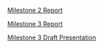 [Milestone 2 Report](https://docs.google.com/document/d/1erIAson4CToLMOUG9K0hZIBmoNhLSMNM-LWqFB4KIjk/edit?tab=t.0)

[Milestone 3 Report](https://docs.google.com/document/d/1fhAx_tstV95mlrYc1fTdygY-DZ4lOAiVKHvbydjcfMY/edit?tab=t.0)

[Milestone 3 Draft Presentation](https://docs.google.com/presentation/d/1IunuPEgqKvyAxEEu9hFOhZR69ox7qaaxdTbZd1NFxyo/edit?usp=sharing)
